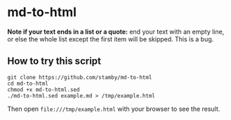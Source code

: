 # md-to-html

**Note if your text ends in a list or a quote:** end your text with an empty line, or else the whole list except the first item will be skipped. This is a bug.

## How to try this script

```shell
git clone https://github.com/stamby/md-to-html
cd md-to-html
chmod +x md-to-html.sed
./md-to-html.sed example.md > /tmp/example.html
```

Then open `file:///tmp/example.html` with your browser to see the result.
